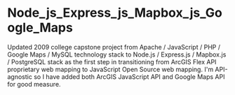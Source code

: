 Node_js_Express_js_Mapbox_js_Google_Maps
========================================

Updated 2009 college capstone project from Apache / JavaScript / PHP / Google Maps / MySQL technology stack to Node.js / Express.js / Mapbox.js / PostgreSQL stack as the first step in transitioning from ArcGIS Flex API proprietary web mapping to JavaScript Open Source web mapping. I'm API-agnostic so I have added both ArcGIS JavaScript API and Google Maps API for good measure. 
